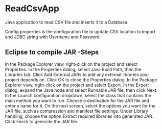 # ReadCsvApp


Java application to read CSV file and inserts it to a Database.

Config.properties is the configuration file to update CSV location to import and JDBC string with Username and Password


## Eclipse to compile JAR -Steps

In the Package Explorer view, right-click on the project and select Properties.
In the Properties dialog, select Java Build Path, then the Libraries tab.
Click Add External JARs to add any external libraries your project depends on.
Click OK to close the Properties dialog.
In the Package Explorer view, right-click on the project and select Export.
In the Export dialog, expand the Java node and select Runnable JAR file, then click Next.
In the Launch configuration dropdown, select the class that contains the main method you want to run.
Choose a destination for the JAR file and enter a name for it.
On the next screen, select the options you want for the JAR file, such as compression and manifest file settings.
Under Library handling, choose the option Extract required libraries into generated JAR.
Click Finish to generate the JAR file.
